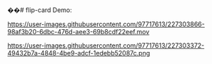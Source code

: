 ��#   f l i p - c a r d 
 
 
Demo: 



https://user-images.githubusercontent.com/97717613/227303866-98af3b20-6dbc-476d-aee3-69b8cdf22eef.mov




https://user-images.githubusercontent.com/97717613/227303372-49432b7a-4848-4be9-adcf-1edebb52087c.png


